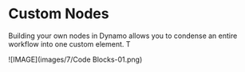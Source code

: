 # Custom Nodes

Building your own nodes in Dynamo allows you to condense an entire workflow into one custom element.  T

![IMAGE](images/7/Code Blocks-01.png)
